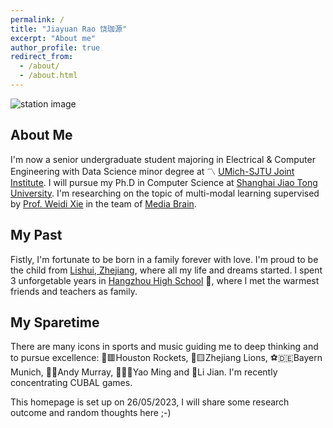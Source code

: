 ```yaml
---
permalink: /
title: "Jiayuan Rao 饶珈源"
excerpt: "About me"
author_profile: true
redirect_from: 
  - /about/
  - /about.html
---
```


![station image](https://github.com/jyrao/jyrao.github.io/blob/master/_pages/station.jpeg?raw=true "My sweet workspace")

## About Me
I'm now a senior undergraduate student majoring in Electrical & Computer Engineering with Data Science minor degree at 〽️ [UMich-SJTU Joint Institute](https://www.ji.sjtu.edu.cn/about/). I will pursue my Ph.D in Computer Science at [Shanghai Jiao Tong University](https://en.sjtu.edu.cn/). I'm researching on the topic of multi-modal learning supervised by [Prof. Weidi Xie](https://weidixie.github.io/) in the team of [Media Brain](https://mediabrain.sjtu.edu.cn/).

## My Past
Fistly, I'm fortunate to be born in a family forever with love. I'm proud to be the child from [Lishui, Zhejiang](https://zh.wikipedia.org/wiki/%E4%B8%BD%E6%B0%B4%E5%B8%82), where all my life and dreams started. I spent 3 unforgetable years in [Hangzhou High School](http://www.hanggao1899.cn/) 🌸, where I met the warmest friends and teachers as family.

## My Sparetime
There are many icons in sports and music guiding me to deep thinking and to pursue excellence: 🏀🟥Houston Rockets, 🏀🟨Zhejiang Lions, ⚽🇩🇪Bayern Munich, 🎾🏴󠁧󠁢󠁳󠁣󠁴󠁿Andy Murray, 🏀🇨🇳Yao Ming and 🎤Li Jian. I'm recently concentrating CUBAL games. 

This homepage is set up on 26/05/2023, I will share some research outcome and random thoughts here ;-)
